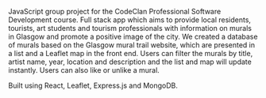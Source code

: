 JavaScript group project for the CodeClan Professional Software Development course. Full stack app which aims to provide local residents, tourists, art students and tourism professionals with information on murals in Glasgow and promote a positive image of the city. We created a database of murals based on the Glasgow mural trail website, which are presented in a list and a Leaflet map in the front end. Users can filter the murals by title, artist name, year, location and description and the list and map will update instantly. Users can also like or unlike a mural.

Built using React, Leaflet, Express.js and MongoDB.
